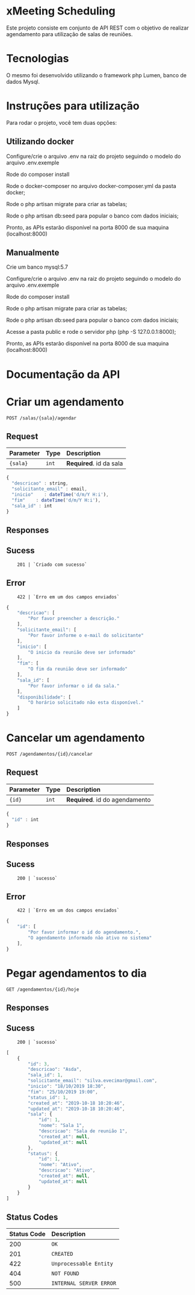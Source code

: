 # xMeeting Scheduling

Este projeto consiste em conjunto de API REST com o objetivo de realizar agendamento para utilização de salas de reuniões.

# Tecnologias

O mesmo foi desenvolvido utilizando o framework php Lumen, banco de dados Mysql.

# Instruções para utilização

Para rodar o projeto, você tem duas opções:

## Utilizando docker
Configure/crie o arquivo .env na raiz do projeto seguindo o modelo do arquivo .env.exemple

Rode do composer install

Rode o docker-composer no arquivo docker-composer.yml da pasta docker;

Rode o php artisan migrate para criar as tabelas;

Rode o php artisan db:seed para popular o banco com dados iniciais;

Pronto, as APIs estarão disponível na porta 8000 de sua maquina (localhost:8000)

## Manualmente

Crie um banco mysql:5.7

Configure/crie o arquivo .env na raiz do projeto seguindo o modelo do arquivo .env.exemple

Rode do composer install

Rode o php artisan migrate para criar as tabelas;

Rode o php artisan db:seed para popular o banco com dados iniciais;

Acesse a pasta public e rode o servidor php (php -S 127.0.0.1:8000);

Pronto, as APIs estarão disponível na porta 8000 de sua maquina (localhost:8000)


# Documentação da API

# Criar um agendamento

```http
POST /salas/{sala}/agendar
```
## Request
| Parameter | Type | Description |
| :--- | :--- | :--- |
| `{sala}` | `int` | **Required**. id da sala |

```javascript
{
  "descricao" : string,
  "solicitante_email" : email,
  "inicio"    : dateTime('d/m/Y H:i'),
  "fim"    : dateTime('d/m/Y H:i'),  
  "sala_id" : int
}
```
## Responses
## Sucess
```http
    201 | `Criado com sucesso`
```

## Error

```http
    422 | `Erro em um dos campos enviados`
```
```javascript
{
    "descricao": [
        "Por favor preencher a descrição."
    ],
    "solicitante_email": [
        "Por favor informe o e-mail do solicitante"
    ],
    "inicio": [
        "O inicio da reunião deve ser informado"
    ],
    "fim": [
        "O fim da reunião deve ser informado"
    ],
    "sala_id": [
        "Por favor informar o id da sala."
    ],
    "disponibilidade": [
        "O horário solicitado não esta disponível."
    ]
}
```

# Cancelar um agendamento

```http
POST /agendamentos/{id}/cancelar
```
## Request
| Parameter | Type | Description |
| :--- | :--- | :--- |
| `{id}` | `int` | **Required**. id do agendamento |

```javascript
{
  "id" : int
}
```
## Responses
## Sucess
```http
    200 | `sucesso`
```

## Error

```http
    422 | `Erro em um dos campos enviados`
```
```javascript
{
    "id": [
        "Por favor informar o id do agendamento.",
        "O agendamento informado não ativo no sistema"
    ],
}
```

# Pegar agendamentos to dia

```http
GET /agendamentos/{id}/hoje
```

## Responses
## Sucess
```http
    200 | `sucesso`
```
```javascript
[
    {
        "id": 3,
        "descricao": "Asda",
        "sala_id": 1,
        "solicitante_email": "silva.evecimar@gmail.com",
        "inicio": "18/10/2019 18:30",
        "fim": "25/10/2019 19:00",
        "status_id": 1,
        "created_at": "2019-10-18 10:20:46",
        "updated_at": "2019-10-18 10:20:46",
        "sala": {
            "id": 1,
            "nome": "Sala 1",
            "descricao": "Sala de reunião 1",
            "created_at": null,
            "updated_at": null
        },
        "status": {
            "id": 1,
            "nome": "Ativo",
            "descricao": "Ativo",
            "created_at": null,
            "updated_at": null
        }
    }
]
```

## Status Codes

| Status Code | Description |
| :--- | :--- |
| 200 | `OK` |
| 201 | `CREATED` |
| 422 | `Unprocessable Entity` |
| 404 | `NOT FOUND` |
| 500 | `INTERNAL SERVER ERROR` |
